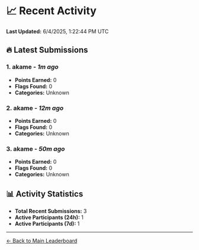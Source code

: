# 📈 Recent Activity

**Last Updated:** 6/4/2025, 1:22:44 PM UTC

## 🔥 Latest Submissions

### 1. akame - *1m ago*
- **Points Earned:** 0
- **Flags Found:** 0
- **Categories:** Unknown

### 2. akame - *12m ago*
- **Points Earned:** 0
- **Flags Found:** 0
- **Categories:** Unknown

### 3. akame - *50m ago*
- **Points Earned:** 0
- **Flags Found:** 0
- **Categories:** Unknown

## 📊 Activity Statistics

- **Total Recent Submissions:** 3
- **Active Participants (24h):** 1
- **Active Participants (7d):** 1

---
[← Back to Main Leaderboard](README.md)